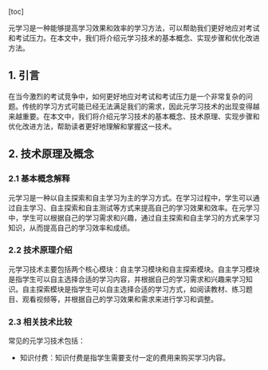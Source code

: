 
[toc]                    
                
                
元学习是一种能够提高学习效果和效率的学习方法，可以帮助我们更好地应对考试和考试压力。在本文中，我们将介绍元学习技术的基本概念、实现步骤和优化改进方法。

## 1. 引言

在当今激烈的考试竞争中，如何更好地应对考试和考试压力是一个非常复杂的问题。传统的学习方式可能已经无法满足我们的需求，因此元学习技术的出现变得越来越重要。在本文中，我们将介绍元学习技术的基本概念、技术原理、实现步骤和优化改进方法，帮助读者更好地理解和掌握这一技术。

## 2. 技术原理及概念

### 2.1 基本概念解释

元学习是一种以自主探索和自主学习为主的学习方式。在学习过程中，学生可以通过自主学习、自主探索和自主测试等方式来提高自己的学习效果和效率。在元学习中，学生可以根据自己的学习需求和兴趣，通过自主探索和自主学习的方式来学习知识，从而提高自己的学习效率和成绩。

### 2.2 技术原理介绍

元学习技术主要包括两个核心模块：自主学习模块和自主探索模块。自主学习模块是指学生可以自主选择合适的学习内容，并根据自己的学习需求和兴趣来学习知识。自主探索模块是指学生可以自主选择合适的学习方式，如阅读教材、练习题目、观看视频等，并根据自己的学习效果和需求来进行学习和调整。

### 2.3 相关技术比较

常见的元学习技术包括：

- 知识付费：知识付费是指学生需要支付一定的费用来购买学习内容。

